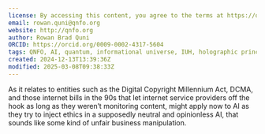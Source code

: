 ```yaml
---
license: By accessing this content, you agree to the terms at https://qnfo.org/LICENSE
email: rowan.quni@qnfo.org
website: http://qnfo.org
author: Rowan Brad Quni
ORCID: https://orcid.org/0009-0002-4317-5604
tags: QNFO, AI, quantum, informational universe, IUH, holographic principle
created: 2024-12-13T13:39:36Z
modified: 2025-03-08T09:38:33Z
---
```


As it relates to entities such as the Digital Copyright Millennium Act, DCMA, and those internet bills in the 90s that let internet service providers off the hook as long as they weren’t monitoring content, might apply now to AI as they try to inject ethics in a supposedly neutral and opinionless AI, that sounds like some kind of unfair business manipulation.
